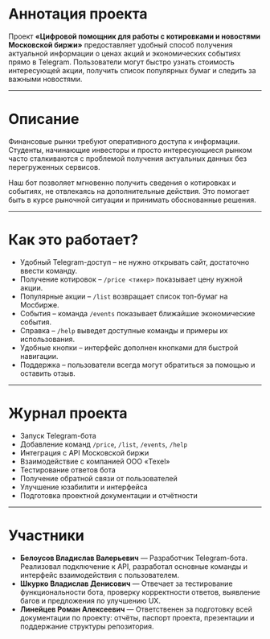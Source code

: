 # Аннотация проекта
Проект **«Цифровой помощник для работы с котировками и новостями Московской биржи»** предоставляет удобный способ получения актуальной информации о ценах акций и экономических событиях прямо в Telegram. Пользователи могут быстро узнать стоимость интересующей акции, получить список популярных бумаг и следить за важными новостями.

---

# Описание
Финансовые рынки требуют оперативного доступа к информации. Студенты, начинающие инвесторы и просто интересующиеся рынком часто сталкиваются с проблемой получения актуальных данных без перегруженных сервисов.

Наш бот позволяет мгновенно получить сведения о котировках и событиях, не отвлекаясь на дополнительные действия. Это помогает быть в курсе рыночной ситуации и принимать обоснованные решения.

---

# Как это работает?
- Удобный Telegram-доступ – не нужно открывать сайт, достаточно ввести команду.
- Получение котировок – `/price <тикер>` показывает цену нужной акции.
- Популярные акции – `/list` возвращает список топ-бумаг на Мосбирже.
- События – команда `/events` показывает ближайшие экономические события.
- Справка – `/help` выведет доступные команды и примеры их использования.
- Удобные кнопки – интерфейс дополнен кнопками для быстрой навигации.
- Поддержка – пользователи всегда могут обратиться за помощью и оставить отзыв.

---

# Журнал проекта
- Запуск Telegram-бота
- Добавление команд `/price`, `/list`, `/events`, `/help`
- Интеграция с API Московской биржи
- Взаимодействие с компанией ООО «Texel»
- Тестирование ответов бота
- Получение обратной связи от пользователей
- Улучшение юзабилити и интерфейса
- Подготовка проектной документации и отчётности

---

# Участники
- **Белоусов Владислав Валерьевич** — Разработчик Telegram-бота. Реализовал подключение к API, разработал основные команды и интерфейс взаимодействия с пользователем.
- **Шкурко Владислав Денисович** — Отвечает за тестирование функциональности бота, проверку корректности ответов, выявление багов и предложения по улучшению UX.
- **Линейцев Роман Алексеевич** — Ответственен за подготовку всей документации по проекту: отчёты, паспорт проекта, презентации и поддержание структуры репозитория.

